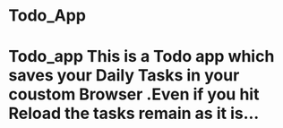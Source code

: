 # Todo_App
# Todo_app This is a Todo app which saves your Daily Tasks in your coustom Browser .Even if you hit Reload the tasks remain as it is...
